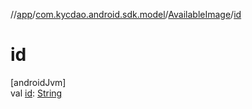 //[app](../../../index.md)/[com.kycdao.android.sdk.model](../index.md)/[AvailableImage](index.md)/[id](id.md)

# id

[androidJvm]\
val [id](id.md): [String](https://kotlinlang.org/api/latest/jvm/stdlib/kotlin/-string/index.html)

